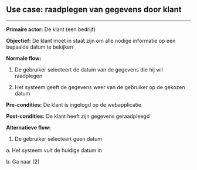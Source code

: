 
## Use case: raadplegen van gegevens door klant
---

**Primaire actor:** De klant (een bedrijf)

**Objectief:** De klant moet in staat zijn om alle nodige informatie op een bepaalde datum te bekijken

**Normale flow:**
1. De gebruiker selecteert de datum van de gegevens die hij wil raadplegen

2. Het systeem geeft de gegevens weer van de gebruiker op de gekozen datum


**Pre-condities:** De klant is ingelogd op de webapplicatie

**Post-condities:** De klant heeft zijn gegevens geraadpleegd 

**Alternatieve flow:**


1. De gebruiker selecteert geen datum

  a. Het systeem vult de huidige datum in

  b. Ga naar (2)
